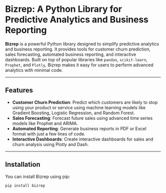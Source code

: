 # Bizrep: A Python Library for Predictive Analytics and Business Reporting

**Bizrep** is a powerful Python library designed to simplify predictive analytics and business reporting. It provides tools for customer churn prediction, sales forecasting, automated business reporting, and interactive dashboards. Built on top of popular libraries like `pandas`, `scikit-learn`, `Prophet`, and `Plotly`, Bizrep makes it easy for users to perform advanced analytics with minimal code.

---

## Features
- **Customer Churn Prediction**: Predict which customers are likely to stop using your product or service using machine learning models like Gradient Boosting, Logistic Regression, and Random Forest.
- **Sales Forecasting**: Forecast future sales using advanced time series models like Prophet and ARIMA.
- **Automated Reporting**: Generate business reports in PDF or Excel format with just a few lines of code.
- **Interactive Dashboards**: Create interactive dashboards for sales and churn analysis using Plotly and Dash.

---

## Installation
You can install Bizrep using pip:

```bash
pip install bizrep
